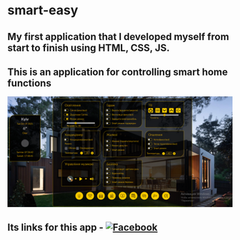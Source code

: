 # smart-easy

## My first application that I developed myself from start to finish using HTML, CSS, JS. 

## This is an application for controlling smart home functions

![Header](https://github.com/romanmaha/smart-easy/blob/main/img/Screenshot_1.png)

## Its links for this app - [![Facebook](https://img.shields.io/badge/-Link-green?style=for-the-badge)](https://romanmaha.github.io/smart-easy/)
